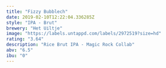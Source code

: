 ```yaml
---
title: "Fizzy Bubblech"
date: 2019-02-10T12:22:04.336285Z
style: "IPA - Brut"
brewery: "Het Uiltje"
image: "https://labels.untappd.com/labels/2972519?size=hd"
rating: "3.64"
description: "Rice Brut IPA - Magic Rock Collab"
abv: "6.5"
ibu: "0"
---
```

